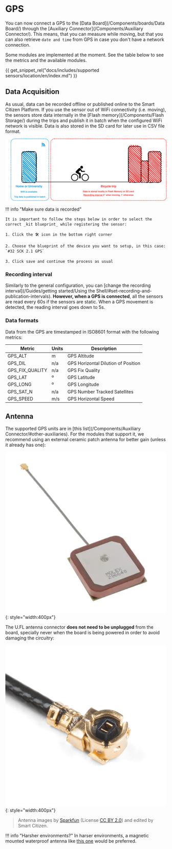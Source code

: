 # GPS

You can now connect a GPS to the [Data Board](/Components/boards/Data Board/) through the [Auxiliary Connector](/Components/Auxiliary Connector/). This means, that you can measure while moving, but that you can also retrieve `date and time` from GPS in case you don't have a network connection.

Some modules are implemented at the moment. See the table below to see the metrics and the available modules.

{{ get_snippet_rel("docs/includes/supported sensors/location/en/index.md") }}

## Data Acquisition

As usual, data can be recorded offline or published online to the Smart Citizen Platform. If you use the sensor out of WiFi connectivity (i.e. moving), the sensors store data internally in the [Flash memory](/Components/Flash Storage/) during the trips and publish it in batch when the configured WiFi network is visible. Data is also stored in the SD card for later use in CSV file format.

![](/assets/images/bike_trip.jpg)

!!! info "Make sure data is recorded"

    It is important to follow the steps below in order to select the correct _kit blueprint_ while registering the sensor:

    1. Click the 🛠️ icon in the bottom right corner

    2. Choose the blueprint of the device you want to setup, in this case: `#32 SCK 2.1 GPS`

    3. Click save and continue the process as usual

### Recording interval

Similarly to the general configuration, you can [change the recording interval](/Guides/getting started/Using the Shell/#set-recording-and-publication-intervals). **However, when a GPS is connected**, all the sensors are read every 60s if the sensors are static. When a GPS movement is detected, the reading interval goes down to 5s.

### Data formats

Data from the GPS are timestamped in ISO8601 format with the following metrics:

| Metric                    | Units | Description                           |
|---------------------------|-----  |---------------------------------------|
| GPS_ALT                   | m     | GPS Altitude                          |
| GPS_DIL                   | n/a   | GPS Horizontal Dilution of Position   |
| GPS_FIX_QUALITY           | n/a   | GPS Fix Quality                       |
| GPS_LAT                   | º     | GPS Latitude                          |
| GPS_LONG                  | º     | GPS Longitude                         |
| GPS_SAT_N                 | n/a   | GPS Number Tracked Satellites         |
| GPS_SPEED                 | m/s   | GPS Horizontal Speed                  |

## Antenna

The supported GPS units are in [this list](/Components/Auxiliary Connector/#other-auxiliaries). For the modules that support it, we recommend using an external ceramic patch antenna for better gain (unless it already has one):

![](/assets/images/ceramic_antenna.png){: style="width:400px"}

The U.FL antenna connector **does not need to be unplugged** from the board, specially never when the board is being powered in order to avoid damaging the circuitry:

![](/assets/images/UFL.png){: style="width:400px"}

> Antenna images by [Sparkfun](https://www.sparkfun.com) (License [CC BY 2.0](https://creativecommons.org/licenses/by/2.0/)) and edited by Smart Citizen.

!!! info "Harsher environments?"
    In harser environments, a magnetic mounted waterproof antenna like [this one](https://eu.mouser.com/ProductDetail/Taoglas/AA171301111?qs=%2Fha2pyFaduhLT2djiVcQ%252BmKy6lTU1e7%2FjAvHSK%252B8w22J1i%252BNOh5WUg%3D%3D) would be preferred.

